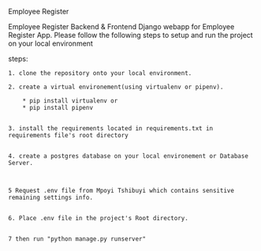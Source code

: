 Employee Register


Employee Register Backend & Frontend Django webapp for Employee Register App.
Please follow the following steps to setup and run the project on your local environment


steps:

    1. clone the repository onto your local environment.

    2. create a virtual environement(using virtualenv or pipenv).

        * pip install virtualenv or 
        * pip install pipenv


    3. install the requirements located in requirements.txt in requirements file's root directory 


    4. create a postgres database on your local environement or Database Server.

       

    5 Request .env file from Mpoyi Tshibuyi which contains sensitive remaining settings info.


    6. Place .env file in the project's Root directory.


    7 then run "python manage.py runserver"

